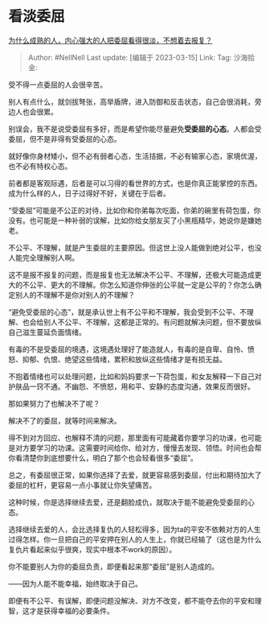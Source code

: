 # 看淡委屈

[为什么成熟的人，内心强大的人把委屈看得很淡，不想着去报复？](https://www.zhihu.com/question/582356472/answer/2936852789)

> Author: #NellNell
> Last update: [编辑于 2023-03-15]
> Link:
> Tag:
> 沙海拾金:

受不得一点委屈的人会很辛苦。

别人有点什么，就剑拔弩张，高举盾牌，进入防御和反击状态，自己会很消耗，旁边人也会很累。

别误会，我不是说受委屈有多好，而是希望你能尽量避免**受委屈的心态**。人都会受委屈，但不是非得有受委屈的心态。

就好像你身材矮小，但不必有弱者心态，生活拮据，不必有输家心态，家境优渥，也不必有特权心态。

前者都是客观际遇，后者是可以习得的看世界的方式，也是你真正能掌控的东西。成为什么样的人，日子过得好不好，关键在于后者。

“受委屈”可能是不公正的对待，比如你和你弟每次吃面，你弟的碗里有荷包蛋，你没有。也可能是一种补弱的误解，比如你给女朋友买了小黑瓶精华，她说你是嫌她老。

不公平、不理解，就是产生委屈的主要原因。但这世上没人能做到绝对公平，也没人能完全理解别人啊。

这不是报不报复的问题，而是报复也无法解决不公平、不理解，还极大可能造成更大的不公平、更大的不理解。你怎么知道你伸张的公平就一定是公平的？你怎么确定别人的不理解不是你对别人的不理解？

“避免受委屈的心态”，就是承认世上有不公平和不理解，我会受到不公平、不理解、也会给别人不公平、不理解，这都是正常的。有问题就解决问题，但不要放纵自己滋生蔓延负面情绪。

有毒的不是受委屈的境遇，这境遇处理好了能造就人，有毒的是自卑、自怜、愤怒、抑郁、仇恨、绝望这些情绪，累积和放纵这些情绪才是有损无益。

不抱着情绪也可以处理问题，比如和妈妈要求一下荷包蛋，和女友解释一下自己对护肤品一窍不通。不幽怨、不愤怒，用和平、安静的态度沟通，效果反而很好。

那如果努力了也解决不了呢？

解决不了的委屈，就等时间来解决。

得不到对方回应、也解释不清的问题，那里面有可能藏着你要学习的功课，也可能是对方要学习的功课。这需要时间给你、给对方，慢慢去发现、领悟。时间也会帮你看清楚你到底想要什么，明白了那个也会轻看很多“委屈”。

总之，有委屈很正常，如果你选择了去爱，就更容易感到委屈，付出和期待加大了委屈的杠杆，更容易一点小事就让你失望痛苦。

这种时候，你是选择继续去爱，还是翻脸成仇，就取决于能不能避免受委屈的心态。

选择继续去爱的人，会比选择复仇的人轻松得多，因为ta的平安不依赖对方的人生过得怎样。你一旦把自己的平安押在别人的人生上，你就已经输了（这也是为什么复仇片看起来似乎很爽，现实中根本不work的原因）。

你不能要别人为你的委屈负责，即便看起来那“委屈”是别人造成的。

——因为人能不能幸福，始终取决于自己。

即便有不公平、有误解，即便问题没解决、对方不改变，都不能夺去你的平安和理智，这才是获得幸福的必要条件。
